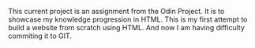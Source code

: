 This current project is an assignment from the Odin Project.  It is to showcase my knowledge progression in HTML.  This is my first attempt to build a website from scratch using HTML.  And now I am having difficulty commiting it to GIT.